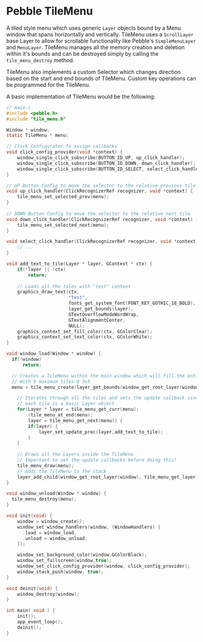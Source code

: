 # Pebble TileMenu

A tiled style menu which uses generic ```Layer``` objects bound by a Menu window that spans horizontally and vertically. 
TileMenu uses a ```ScrollLayer``` base Layer to allow for scrollable functionality like Pebble's ```SimpleMenuLayer``` and ```MenuLayer```.
TileMenu manages all the memory creation and deletion within it's bounds and can be destroyed simply by calling the ```tile_menu_destroy``` method.

TileMenu also implements a custom Selector which changes direction based on the start and end bounds of TileMenu. Custom key operations can be programmed for the TileMenu.

A basic implementation of TileMenu would be the following:

```c
// main.c
#include <pebble.h>
#include "tile_menu.h"

Window * window;	
static TileMenu * menu;

// Click Configurator to assign callbacks
void click_config_provider(void *context) {
    window_single_click_subscribe(BUTTON_ID_UP, up_click_handler);
    window_single_click_subscribe(BUTTON_ID_DOWN, down_click_handler);
    window_single_click_subscribe(BUTTON_ID_SELECT, select_click_handler);
}

// UP Button Config to move the selector to the relative previous tile
void up_click_handler(ClickRecognizerRef recognizer, void *context) {
    tile_menu_set_selected_prev(menu);
}
 
// DOWN Button Config to move the selector to the relative next tile
void down_click_handler(ClickRecognizerRef recognizer, void *context) {
    tile_menu_set_selected_next(menu);
}

void select_click_handler(ClickRecognizerRef recognizer, void *context) {
    // ...
}

void add_text_to_tile(Layer * layer, GContext * ctx) {
    if(!layer || !ctx)
        return;
    
    // Loads all the tiles with "test" content
    graphics_draw_text(ctx, 
                       "test", 
                       fonts_get_system_font(FONT_KEY_GOTHIC_18_BOLD),
                       layer_get_bounds(layer),
                       GTextOverflowModeWordWrap,
                       GTextAlignmentCenter,
                       NULL);
    graphics_context_set_fill_color(ctx, GColorClear);
    graphics_context_set_text_color(ctx, GColorWhite);
}

void window_load(Window * window) {
  if(!window)
      return;

  // Creates a TileMenu within the main window which will fill the entire Pebble screen
  // With 9 maximum tiles @ 3x3
  menu = tile_menu_create(layer_get_bounds(window_get_root_layer(window)), window, 9, 3, 3);

    // Iterates through all the tiles and sets the update callback since they
    // each tile is a basic Layer object
    for(Layer * layer = tile_menu_get_curr(menu); 
        !tile_menu_at_end(menu); 
        layer = tile_menu_get_next(menu)) {
        if(layer) {
            layer_set_update_proc(layer,add_text_to_tile);
        }
    }
    
    // Draws all the Layers inside the TileMenu
    // Important to set the update callbacks before doing this!
    tile_menu_draw(menu);
    // Adds the TileMenu to the stack
    layer_add_child(window_get_root_layer(window), tile_menu_get_layer(menu));
}

void window_unload(Window * window) {
  tile_menu_destroy(menu);
}

void init(void) {  
	window = window_create();
    window_set_window_handlers(window, (WindowHandlers) {
      .load = window_load,
      .unload = window_unload,
    });

    window_set_background_color(window,GColorBlack);
    window_set_fullscreen(window,true);
    window_set_click_config_provider(window, click_config_provider);
    window_stack_push(window, true);
}

void deinit(void) {
	window_destroy(window);
}

int main( void ) {
	init();
	app_event_loop();
	deinit();
}

```

